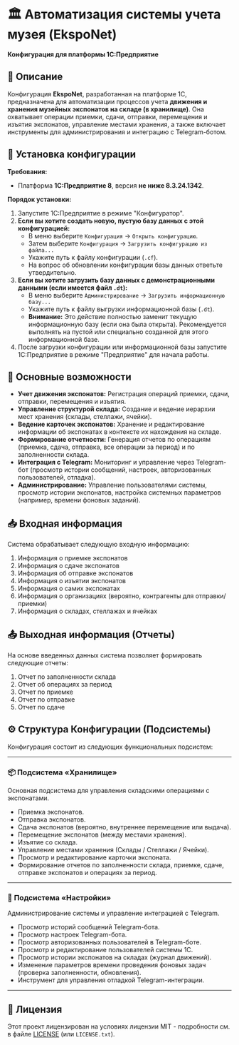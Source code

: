 # 🏛️ Автоматизация системы учета музея (EkspoNet)

**Конфигурация для платформы 1С:Предприятие**

## 📄 Описание

Конфигурация **EkspoNet**, разработанная на платформе 1С, предназначена для автоматизации процессов учета **движения и хранения музейных экспонатов на складе (в хранилище)**. Она охватывает операции приемки, сдачи, отправки, перемещения и изъятия экспонатов, управление местами хранения, а также включает инструменты для администрирования и интеграцию с Telegram-ботом.

## 🚀 Установка конфигурации

**Требования:**

*   Платформа **1С:Предприятие 8**, версия **не ниже 8.3.24.1342**.

**Порядок установки:**

1.  Запустите 1С:Предприятие в режиме "Конфигуратор".
2.  **Если вы хотите создать новую, пустую базу данных с этой конфигурацией:**
    *   В меню выберите `Конфигурация` -> `Открыть конфигурацию`.
    *   Затем выберите `Конфигурация` -> `Загрузить конфигурацию из файла...`
    *   Укажите путь к файлу конфигурации (`.cf`).
    *   На вопрос об обновлении конфигурации базы данных ответьте утвердительно.
3.  **Если вы хотите загрузить базу данных с демонстрационными данными (если имеется файл `.dt`):**
    *   В меню выберите `Администрирование` -> `Загрузить информационную базу...`
    *   Укажите путь к файлу выгрузки информационной базы (`.dt`).
    *   **Внимание:** Это действие полностью заменит текущую информационную базу (если она была открыта). Рекомендуется выполнять на пустой или специально созданной для этого информационной базе.
4.  После загрузки конфигурации или информационной базы запустите 1С:Предприятие в режиме "Предприятие" для начала работы.

## 🌟 Основные возможности

*   **Учет движения экспонатов:** Регистрация операций приемки, сдачи, отправки, перемещения и изъятия.
*   **Управление структурой склада:** Создание и ведение иерархии мест хранения (склады, стеллажи, ячейки).
*   **Ведение карточек экспонатов:** Хранение и редактирование информации об экспонатах в контексте их нахождения на складе.
*   **Формирование отчетности:** Генерация отчетов по операциям (приемка, сдача, отправка, все операции за период) и по заполненности склада.
*   **Интеграция с Telegram:** Мониторинг и управление через Telegram-бот (просмотр истории сообщений, настроек, авторизованных пользователей, отладка).
*   **Администрирование:** Управление пользователями системы, просмотр истории экспонатов, настройка системных параметров (например, времени фоновых заданий).

## 📥 Входная информация

Система обрабатывает следующую входную информацию:

1.  Информация о приемке экспонатов
2.  Информация о сдаче экспонатов
3.  Информация об отправке экспонатов
4.  Информация о изъятии экспонатов
5.  Информация о самих экспонатах
6.  Информация о организациях (вероятно, контрагенты для отправки/приемки)
7.  Информация о складах, стеллажах и ячейках

## 📤 Выходная информация (Отчеты)

На основе введенных данных система позволяет формировать следующие отчеты:

1.  Отчет по заполненности склада
2.  Отчет об операциях за период
3.  Отчет по приемке
4.  Отчет по отправке
5.  Отчет по сдаче

## ⚙️ Структура Конфигурации (Подсистемы)

Конфигурация состоит из следующих функциональных подсистем:

---

### 📦 **Подсистема «Хранилище»**

Основная подсистема для управления складскими операциями с экспонатами.

*   Приемка экспонатов.
*   Отправка экспонатов.
*   Сдача экспонатов (вероятно, внутреннее перемещение или выдача).
*   Перемещение экспонатов (между местами хранения).
*   Изъятие со склада.
*   Управление местами хранения (Склады / Стеллажи / Ячейки).
*   Просмотр и редактирование карточки экспоната.
*   Формирование отчетов по заполненности склада, приемке, сдаче, отправке экспонатов и операциях за период.

---

### 🔧 **Подсистема «Настройки»**

Администрирование системы и управление интеграцией с Telegram.

*   Просмотр историй сообщений Telegram-бота.
*   Просмотр настроек Telegram-бота.
*   Просмотр авторизованных пользователей в Telegram-боте.
*   Просмотр и редактирование пользователей системы 1С.
*   Просмотр истории экспонатов на складах (журнал движений).
*   Изменение параметров времени проведения фоновых задач (проверка заполненности, обновления).
*   Инструмент для управления отладкой Telegram-интеграции.

---

## 📄 Лицензия

Этот проект лицензирован на условиях лицензии MIT - подробности см. в файле [LICENSE](LICENSE) (или `LICENSE.txt`).
